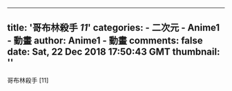 
---
title: '哥布林殺手 _11_'
categories: 
    - 二次元
    - Anime1 - 動畫
author: Anime1 - 動畫
comments: false
date: Sat, 22 Dec 2018 17:50:43 GMT
thumbnail: ''
---

<div>   
哥布林殺手 [11]  
</div>
            